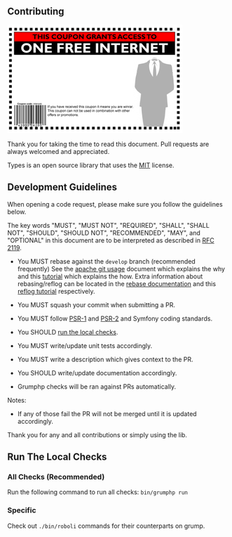 Contributing
------------

![+1 Internet][one free internet]

Thank you for taking the time to read this document. Pull requests are always welcomed and appreciated.

Types is an open source library that uses the [MIT](http://opensource.org/licenses/MIT) license.


## Development Guidelines

When opening a code request, please make sure you follow the guidelines below.

The key words "MUST", "MUST NOT", "REQUIRED", "SHALL", "SHALL NOT", "SHOULD",
"SHOULD NOT", "RECOMMENDED", "MAY", and "OPTIONAL" in this document are to be
interpreted as described in [RFC 2119].

* You MUST rebase against the `develop` branch (recommended frequently)
  See the [apache git usage] document which explains the why and this [tutorial] which explains the how.
  Extra information about rebasing/reflog can be located in the [rebase documentation]
  and this [reflog tutorial] respectively.

* You MUST squash your commit when submitting a PR.

* You MUST follow [PSR-1] and [PSR-2] and Symfony coding standards.

* You SHOULD [run the local checks].

* You MUST write/update unit tests accordingly.

* You MUST write a description which gives context to the PR.

* You SHOULD write/update documentation accordingly.

* Grumphp checks will be ran against PRs automatically.

Notes:

- If any of those fail the PR will not be merged until it is updated accordingly.

Thank you for any and all contributions or simply using the lib.

Run The Local Checks
--------------------

### All Checks (Recommended)
Run the following command to run all checks: `bin/grumphp run`

### Specific

Check out `./bin/roboli` commands for their counterparts on grump.


[one free internet]: https://raw.githubusercontent.com/TheDevNetwork/Aux/master/images/OneFreeInternet.png
[run the local checks]: #run-the-local-checks
[apache git usage]: https://cwiki.apache.org/confluence/display/FLEX/Good+vs+Bad+Git+usage
[tutorial]: http://gitready.com/advanced/2009/02/10/squashing-commits-with-rebase.html
[reflog tutorial]: https://www.atlassian.com/git/tutorials/rewriting-history/git-reflog
[rebase documentation]: http://git-scm.com/book/en/v2/Git-Branching-Rebasing
[RFC 2119]: http://www.ietf.org/rfc/rfc2119.txt
[PSR-1]: https://github.com/php-fig/fig-standards/blob/master/accepted/PSR-1-basic-coding-standard.md
[PSR-2]: https://github.com/php-fig/fig-standards/blob/master/accepted/PSR-2-coding-style-guide.md
